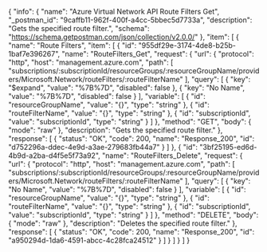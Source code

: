{
  "info": {
    "name": "Azure Virtual Network API Route Filters Get",
    "_postman_id": "9caffb11-962f-400f-a4cc-5bbec5d7733a",
    "description": "Gets the specified route filter.",
    "schema": "https://schema.getpostman.com/json/collection/v2.0.0/"
  },
  "item": [
    {
      "name": "Route Filters",
      "item": [
        {
          "id": "955df29e-3174-4de8-b25b-1baf7e396267",
          "name": "RouteFilters_Get",
          "request": {
            "url": {
              "protocol": "http",
              "host": "management.azure.com",
              "path": [
                "subscriptions/:subscriptionId/resourceGroups/:resourceGroupName/providers/Microsoft.Network/routeFilters/:routeFilterName"
              ],
              "query": [
                {
                  "key": "$expand",
                  "value": "%7B%7D",
                  "disabled": false
                },
                {
                  "key": "No Name",
                  "value": "%7B%7D",
                  "disabled": false
                }
              ],
              "variable": [
                {
                  "id": "resourceGroupName",
                  "value": "{}",
                  "type": "string"
                },
                {
                  "id": "routeFilterName",
                  "value": "{}",
                  "type": "string"
                },
                {
                  "id": "subscriptionId",
                  "value": "subscriptionId",
                  "type": "string"
                }
              ]
            },
            "method": "GET",
            "body": {
              "mode": "raw"
            },
            "description": "Gets the specified route filter."
          },
          "response": [
            {
              "status": "OK",
              "code": 200,
              "name": "Response_200",
              "id": "d752296a-ddec-4e9d-a3ae-279683fb44a7"
            }
          ]
        },
        {
          "id": "3bf25195-ed6d-4b9d-a2ba-d4f5e5f73a92",
          "name": "RouteFilters_Delete",
          "request": {
            "url": {
              "protocol": "http",
              "host": "management.azure.com",
              "path": [
                "subscriptions/:subscriptionId/resourceGroups/:resourceGroupName/providers/Microsoft.Network/routeFilters/:routeFilterName"
              ],
              "query": [
                {
                  "key": "No Name",
                  "value": "%7B%7D",
                  "disabled": false
                }
              ],
              "variable": [
                {
                  "id": "resourceGroupName",
                  "value": "{}",
                  "type": "string"
                },
                {
                  "id": "routeFilterName",
                  "value": "{}",
                  "type": "string"
                },
                {
                  "id": "subscriptionId",
                  "value": "subscriptionId",
                  "type": "string"
                }
              ]
            },
            "method": "DELETE",
            "body": {
              "mode": "raw"
            },
            "description": "Deletes the specified route filter."
          },
          "response": [
            {
              "status": "OK",
              "code": 200,
              "name": "Response_200",
              "id": "a950294d-1da6-4591-abcc-4c28fca24512"
            }
          ]
        }
      ]
    }
  ]
}